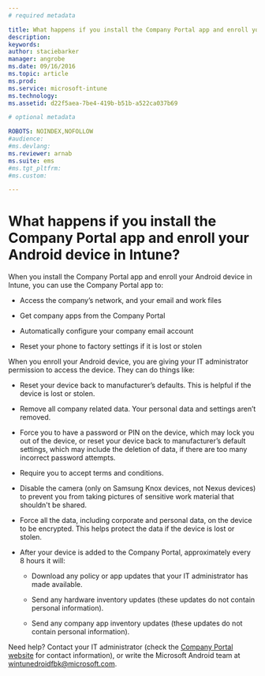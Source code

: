 ```yaml
---
# required metadata

title: What happens if you install the Company Portal app and enroll your Android device in Intune? | Microsoft Intune
description:
keywords:
author: staciebarker
manager: angrobe
ms.date: 09/16/2016
ms.topic: article
ms.prod:
ms.service: microsoft-intune
ms.technology:
ms.assetid: d22f5aea-7be4-419b-b51b-a522ca037b69

# optional metadata

ROBOTS: NOINDEX,NOFOLLOW
#audience:
#ms.devlang:
ms.reviewer: arnab
ms.suite: ems
#ms.tgt_pltfrm:
#ms.custom:

---
```



# What happens if you install the Company Portal app and enroll your Android device in Intune?

When you install the Company Portal app and enroll your Android device in Intune, you can use the Company Portal app to:

-   Access the company’s network, and your email and work files

-   Get company apps from the Company Portal

-   Automatically configure your company email account

-   Reset your phone to factory settings if it is lost or stolen

When you enroll your Android device, you are giving your IT administrator permission to access the device. They can do things like:

-   Reset your device back to manufacturer’s defaults. This is helpful if the device is lost or stolen.

-   Remove all company related data. Your personal data and settings aren’t removed.

-   Force you to have a password or PIN on the device, which may lock you out of the device, or reset your device back to manufacturer’s default settings, which may include the deletion of data, if there are too many incorrect password attempts.

-   Require you to accept terms and conditions.

-   Disable the camera (only on Samsung Knox devices, not Nexus devices) to prevent you from taking pictures of sensitive work material that shouldn't be shared.

-   Force all the data, including corporate and personal data, on the device to be encrypted. This helps protect the data if the device is lost or stolen.

-   After your device is added to the Company Portal, approximately every 8 hours it will:

    -   Download any policy or app updates that your IT administrator has made available.

    -   Send any hardware inventory updates (these updates do not contain personal information).

    -   Send any company app inventory updates (these updates do not contain personal information).

Need help? Contact your IT administrator (check the [Company Portal website](http://portal.manage.microsoft.com) for contact information), or write the Microsoft Android team at wintunedroidfbk@microsoft.com.

